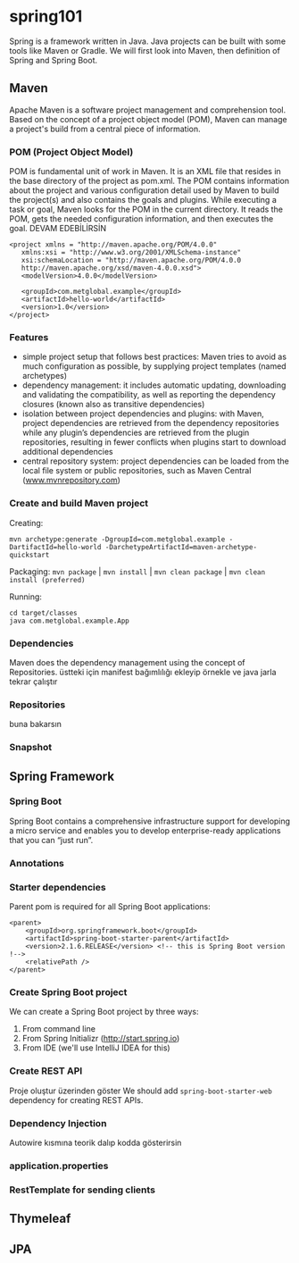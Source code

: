 # spring101
Spring is a framework written in Java. Java projects can be built with some tools like Maven or Gradle. We will first look into Maven, then definition of Spring and Spring Boot. 

## Maven
Apache Maven is a software project management and comprehension tool. Based on the concept of a project object model (POM), Maven can manage a project's build from a central piece of information. 

### POM (Project Object Model)
POM is fundamental unit of work in Maven. It is an XML file that resides in the base directory of the project as pom.xml.
The POM contains information about the project and various configuration detail used by Maven to build the project(s) and also contains the goals and plugins. While executing a task or goal, Maven looks for the POM in the current directory. It reads the POM, gets the needed configuration information, and then executes the goal. DEVAM EDEBİLİRSİN

```
<project xmlns = "http://maven.apache.org/POM/4.0.0"
   xmlns:xsi = "http://www.w3.org/2001/XMLSchema-instance"
   xsi:schemaLocation = "http://maven.apache.org/POM/4.0.0
   http://maven.apache.org/xsd/maven-4.0.0.xsd">
   <modelVersion>4.0.0</modelVersion>

   <groupId>com.metglobal.example</groupId>
   <artifactId>hello-world</artifactId>
   <version>1.0</version>
</project>
```

### Features

- simple project setup that follows best practices: Maven tries to avoid as much configuration as possible, by supplying project templates (named archetypes)
- dependency management: it includes automatic updating, downloading and validating the compatibility, as well as reporting the dependency closures (known also as transitive dependencies)
- isolation between project dependencies and plugins: with Maven, project dependencies are retrieved from the dependency repositories while any plugin’s dependencies are retrieved from the plugin repositories, resulting in fewer conflicts when plugins start to download additional dependencies
- central repository system: project dependencies can be loaded from the local file system or public repositories, such as Maven Central (www.mvnrepository.com)

### Create and build Maven project

Creating:

```
mvn archetype:generate -DgroupId=com.metglobal.example -DartifactId=hello-world -DarchetypeArtifactId=maven-archetype-quickstart 
``` 

Packaging:  `mvn package` | `mvn install` | `mvn clean package` | `mvn clean install (preferred)`

Running:

```
cd target/classes
java com.metglobal.example.App
```

### Dependencies

Maven does the dependency management using the concept of Repositories. 
üstteki için manifest bağımlılığı ekleyip örnekle ve java jarla tekrar çalıştır

### Repositories
buna bakarsın

### Snapshot

## Spring Framework


### Spring Boot
Spring Boot contains a comprehensive infrastructure support for developing a micro service and enables you to develop enterprise-ready applications that you can “just run”.

### Annotations

### Starter dependencies
Parent pom is required for all Spring Boot applications:

```
<parent>
    <groupId>org.springframework.boot</groupId>
    <artifactId>spring-boot-starter-parent</artifactId>
    <version>2.1.6.RELEASE</version> <!-- this is Spring Boot version !-->
    <relativePath />
</parent>
```

### Create Spring Boot project

We can create a Spring Boot project by three ways:

1. From command line
2. From Spring Initializr (http://start.spring.io)
3. From IDE (we'll use IntelliJ IDEA for this)

### Create REST API

Proje oluştur üzerinden göster
We should add `spring-boot-starter-web` dependency for creating REST APIs.

### Dependency Injection 

Autowire kısmına teorik dalıp kodda gösterirsin

### application.properties

### RestTemplate for sending clients

## Thymeleaf
## JPA

